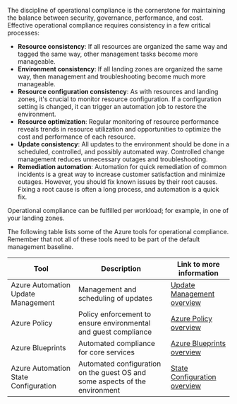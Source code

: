 The discipline of operational compliance is the cornerstone for maintaining the balance between security, governance, performance, and cost. Effective operational compliance requires consistency in a few critical processes:

- **Resource consistency**: If all resources are organized the same way and tagged the same way, other management tasks become more manageable.
- **Environment consistency**: If all landing zones are organized the same way, then management and troubleshooting become much more manageable.
- **Resource configuration consistency**: As with resources and landing zones, it's crucial to monitor resource configuration. If a configuration setting is changed, it can trigger an automation job to restore the environment.
- **Resource optimization**: Regular monitoring of resource performance reveals trends in resource utilization and opportunities to optimize the cost and performance of each resource.
- **Update consistency**: All updates to the environment should be done in a scheduled, controlled, and possibly automated way. Controlled change management reduces unnecessary outages and troubleshooting.
- **Remediation automation**: Automation for quick remediation of common incidents is a great way to increase customer satisfaction and minimize outages. However, you should fix known issues by their root causes. Fixing a root cause is often a long process, and automation is a quick fix.

Operational compliance can be fulfilled per workload; for example, in one of your landing zones.

The following table lists some of the Azure tools for operational compliance. Remember that not all of these tools need to be part of the default management baseline.

| Tool | Description | Link to more information |
| -----|-------------|--------------------------|
| Azure Automation Update Management | Management and scheduling of updates | [Update Management overview](/azure/automation/update-management/overview) |
| Azure Policy | Policy enforcement to ensure environmental and guest compliance |  [Azure Policy overview](/azure/governance/policy/overview) |
| Azure Blueprints | Automated compliance for core services |  [Azure Blueprints overview](/azure/governance/blueprints/overview) |
| Azure Automation State Configuration| Automated configuration on the guest OS and some aspects of the environment | [State Configuration overview](/azure/automation/automation-dsc-overview) |